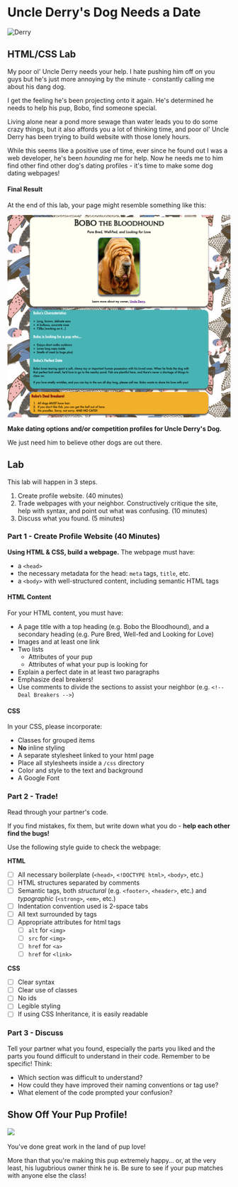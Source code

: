 # Uncle Derry's Dog Needs a Date

![Derry](http://i.somethingawful.com/cliff/ihateyou/page-119-02.jpg)

## HTML/CSS Lab

My poor ol' Uncle Derry needs your help. I hate pushing him off on you guys
but he's just more annoying by the minute - constantly calling me about his
dang dog.

I get the feeling he's been projecting onto it again. He's determined he needs
to help his pup, Bobo, find someone special.

Living alone near a pond more sewage than water leads you to do some crazy
things, but it also affords you a lot of thinking time, and poor ol' Uncle Derry
has been trying to build website with those lonely hours.

While this seems like a positive use of time, ever since he found out I was a
web developer, he's been *hounding* me for help. Now he needs me to him find
other find other dog's dating profiles - it's time to make some dog dating
webpages!

#### Final Result

At the end of this lab, your page might resemble something like this:

![final Bobo site](assets/final_bobo.png)

**Make dating options and/or competition profiles for Uncle Derry's Dog.**

We just need him to believe other dogs are out there.

## Lab

This lab will happen in 3 steps.

1. Create profile website. (40 minutes)
2. Trade webpages with your neighbor. Constructively critique the site, help
   with syntax, and point out what was confusing. (10 minutes)
3. Discuss what you found. (5 minutes)

### Part 1 - Create Profile Website (40 Minutes)

**Using HTML & CSS, build a webpage.** The webpage must have:

- a `<head>`
- the necessary metadata for the head: `meta` tags, `title`, etc.
- a `<body>` with well-structured content, including semantic HTML tags

#### HTML Content

For your HTML content, you must have:

- A page title with a top heading (e.g. Bobo the Bloodhound), and a secondary
  heading (e.g. Pure Bred, Well-fed and Looking for Love)
- Images and at least one link
- Two lists
  - Attributes of your pup
  - Attributes of what your pup is looking for
- Explain a perfect date in at least two paragraphs
- Emphasize deal breakers!
- Use comments to divide the sections to assist your neighbor (e.g.
  `<!-- Deal Breakers -->`)

#### CSS

In your CSS, please incorporate:

- Classes for grouped items
- **No** inline styling
- A separate stylesheet linked to your html page
- Place all stylesheets inside a `/css` directory
- Color and style to the text and background
- A Google Font

### Part 2 - Trade!

Read through your partner's code.

If you find mistakes, fix them, but write down what you do - **help each other
find the bugs!**

Use the following style guide to check the webpage:

**HTML**

- [ ] All necessary boilerplate (`<head>`, `<!DOCTYPE html>`, `<body>`, etc.)
- [ ] HTML structures separated by comments
- [ ] Semantic tags, both *structural* (e.g. `<footer>`, `<header>`, etc.) and *typographic* (`<strong>`, `<em>`, etc.)
- [ ] Indentation convention used is 2-space tabs
- [ ] All text surrounded by tags
- [ ] Appropriate attributes for html tags
	- [ ] `alt` for `<img>`
	- [ ] `src` for `<img>`
	- [ ] `href` for `<a>`
	- [ ] `href` for `<link>`

**CSS**

- [ ] Clear syntax
- [ ] Clear use of classes
- [ ] No ids
- [ ] Legible styling
- [ ] If using CSS Inheritance, it is easily readable

### Part 3 - Discuss

Tell your partner what you found, especially the parts you liked and the parts
you found difficult to understand in their code. Remember to be specific! Think:

- Which section was difficult to understand?
- How could they have improved their naming conventions or tag use?
- What element of the code prompted your confusion?

## Show Off Your Pup Profile!

![](https://s-media-cache-ak0.pinimg.com/236x/08/fa/cf/08facf8acac99ff5f358eb9d9c1ad9dc.jpg)

You've done great work in the land of pup love!

More than that you're making this pup extremely happy… or, at the very least,
his lugubrious owner think he is. Be sure to see if your pup matches with
anyone else the class!
